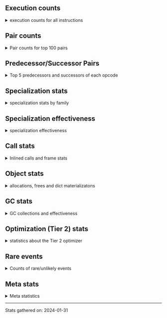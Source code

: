 ## Execution counts

<details>
<summary> execution counts for all instructions </summary>

|Name | Base Count | Head Count | Change | 
|---|---:|---:|---:|
| GET_YIELD_FROM_ITER | 20,719,816 | 36,719,736 | 77.2% |
| JUMP_BACKWARD_NO_INTERRUPT | 316,617,674 | 551,641,597 | 74.2% |
| SEND_GEN | 451,475,018 | 702,496,354 | 55.6% |
| YIELD_VALUE | 1,049,361,722 | 1,299,632,566 | 23.8% |
| CALL_STR_1 | 33,731,425 | 40,128,922 | 19.0% |
| JUMP_BACKWARD | 114,814,687 | 130,120,969 | 13.3% |
| LOAD_ATTR_CLASS | 99,182,168 | 109,353,457 | 10.3% |
| FOR_ITER_GEN | 201,206,646 | 216,513,940 | 7.6% |
| TO_BOOL_ALWAYS_TRUE | 219,107,709 | 233,777,317 | 6.7% |
| IS_OP | 695,951,991 | 740,760,716 | 6.4% |
| LOAD_FAST_CHECK | 11,274,524 | 10,572,152 | -6.2% |
| BUILD_CONST_KEY_MAP | 13,093,293 | 12,334,208 | -5.8% |
| END_SEND | 298,310,489 | 314,305,190 | 5.4% |
| RETURN_GENERATOR | 377,857,136 | 393,870,561 | 4.2% |
| RESUME_CHECK | 6,381,997,089 | 6,650,894,204 | 4.2% |
| PUSH_NULL | 1,233,363,422 | 1,273,445,956 | 3.2% |
| CALL_BOUND_METHOD_EXACT_ARGS | 188,263,486 | 194,145,745 | 3.1% |
| LOAD_ATTR_PROPERTY | 82,432,537 | 79,943,870 | -3.0% |
| CALL_BUILTIN_O | 870,693,178 | 893,740,418 | 2.6% |
| TO_BOOL_NONE | 602,323,209 | 618,195,765 | 2.6% |
| STORE_SUBSCR | 176,829,497 | 181,012,668 | 2.4% |
| CALL_METHOD_DESCRIPTOR_FAST | 392,794,490 | 402,077,641 | 2.4% |
| COMPARE_OP_STR | 320,817,105 | 313,561,385 | -2.3% |
| CALL_TYPE_1 | 310,759,366 | 317,198,041 | 2.1% |
| POP_JUMP_IF_NONE | 428,402,712 | 437,085,479 | 2.0% |
| POP_TOP | 3,270,887,951 | 3,336,992,083 | 2.0% |
| DELETE_SUBSCR | 174,122,420 | 177,641,347 | 2.0% |
| COPY_FREE_VARS | 337,886,982 | 344,011,694 | 1.8% |
| BINARY_SUBSCR_DICT | 616,832,750 | 606,792,512 | -1.6% |
| BINARY_OP_ADD_UNICODE | 91,376,472 | 92,835,626 | 1.6% |
| CLEANUP_THROW | 1,541 | 1,520 | -1.4% |
| DICT_UPDATE | 67,229 | 66,513 | -1.1% |
| STORE_ATTR | 67,251,421 | 66,535,562 | -1.1% |
| LOAD_CONST | 7,094,354,026 | 7,159,307,752 | 0.9% |
| LOAD_GLOBAL_BUILTIN | 4,320,325,279 | 4,359,471,782 | 0.9% |
| EXTENDED_ARG | 291,205,479 | 288,685,884 | -0.9% |
| LOAD_GLOBAL_MODULE | 3,381,090,033 | 3,409,899,265 | 0.9% |
| INTERPRETER_EXIT | 1,964,153,756 | 1,980,327,488 | 0.8% |
| BINARY_OP_SUBTRACT_INT | 398,703,926 | 401,955,238 | 0.8% |
| STORE_ATTR_INSTANCE_VALUE | 1,068,692,074 | 1,060,033,615 | -0.8% |
| STORE_FAST | 7,614,811,238 | 7,674,640,834 | 0.8% |
| POP_JUMP_IF_NOT_NONE | 624,885,467 | 629,684,759 | 0.8% |
| BINARY_SUBSCR_STR_INT | 473,984,230 | 470,540,050 | -0.7% |
| BUILD_LIST | 321,907,865 | 319,972,657 | -0.6% |
| TO_BOOL_LIST | 157,220,437 | 156,293,491 | -0.6% |
| COMPARE_OP | 136,940,318 | 136,133,269 | -0.6% |
| BINARY_SUBSCR | 507,936,114 | 505,007,361 | -0.6% |
| STORE_SUBSCR_DICT | 265,276,526 | 263,803,313 | -0.6% |
| POP_JUMP_IF_FALSE | 7,034,260,853 | 7,073,090,318 | 0.6% |
| CALL_METHOD_DESCRIPTOR_O | 396,646,419 | 394,623,295 | -0.5% |
| LOAD_ATTR_INSTANCE_VALUE | 4,395,822,519 | 4,418,020,863 | 0.5% |
| RETURN_CONST | 1,901,501,297 | 1,910,901,813 | 0.5% |
| CONVERT_VALUE | 90,755,824 | 90,309,752 | -0.5% |
| CALL_PY_WITH_DEFAULTS | 217,954,259 | 216,890,514 | -0.5% |
| LOAD_ATTR_METHOD_NO_DICT | 1,428,813,154 | 1,422,127,522 | -0.5% |
| LOAD_FAST | 27,334,875,363 | 27,462,102,279 | 0.5% |
| BINARY_OP | 638,436,268 | 641,313,429 | 0.5% |
| POP_JUMP_IF_TRUE | 1,719,821,242 | 1,727,569,029 | 0.5% |
| FORMAT_SIMPLE | 102,161,209 | 101,712,373 | -0.4% |
| BUILD_STRING | 51,568,655 | 51,343,611 | -0.4% |
| CONTAINS_OP | 1,012,152,919 | 1,007,804,518 | -0.4% |
| CALL_LEN | 366,739,732 | 365,187,757 | -0.4% |
| COMPARE_OP_INT | 1,444,820,082 | 1,438,875,251 | -0.4% |
| LOAD_DEREF | 715,747,995 | 718,644,553 | 0.4% |
| TO_BOOL | 338,234,530 | 336,892,621 | -0.4% |
| BUILD_SLICE | 96,293,634 | 95,911,662 | -0.4% |
| CALL_METHOD_DESCRIPTOR_NOARGS | 277,931,614 | 276,832,877 | -0.4% |
| SWAP | 586,559,935 | 584,255,225 | -0.4% |
| STORE_SUBSCR_LIST_INT | 126,469,230 | 126,005,875 | -0.4% |
| UNARY_INVERT | 14,824,149 | 14,771,778 | -0.4% |
| CALL_LIST_APPEND | 325,417,610 | 324,272,144 | -0.4% |
| LOAD_ATTR_METHOD_WITH_VALUES | 2,003,380,171 | 1,996,691,341 | -0.3% |
| COPY | 680,168,110 | 677,901,105 | -0.3% |
| FOR_ITER | 121,527,171 | 121,139,783 | -0.3% |
| CALL_BUILTIN_CLASS | 152,874,409 | 152,414,076 | -0.3% |
| CALL | 1,106,795,442 | 1,110,048,774 | 0.3% |
| EXIT_INIT_CHECK | 88,987,635 | 88,726,534 | -0.3% |
| CALL_ALLOC_AND_ENTER_INIT | 91,270,595 | 91,009,494 | -0.3% |
| BINARY_SLICE | 282,786,832 | 282,011,888 | -0.3% |
| LOAD_ATTR | 1,328,415,013 | 1,324,818,892 | -0.3% |
| LOAD_ATTR_SLOT | 1,645,238,602 | 1,641,219,120 | -0.2% |
| RETURN_VALUE | 3,905,155,285 | 3,914,351,420 | 0.2% |
| TO_BOOL_INT | 185,916,911 | 185,483,410 | -0.2% |
| NOP | 943,633,187 | 945,830,164 | 0.2% |
| DELETE_FAST | 2,083,022 | 2,078,363 | -0.2% |
| JUMP_FORWARD | 527,870,376 | 526,823,255 | -0.2% |
| LOAD_FAST_LOAD_FAST | 6,179,394,140 | 6,190,198,126 | 0.2% |
| BEFORE_WITH | 8,981,731 | 8,966,366 | -0.2% |
| GET_ITER | 698,992,158 | 698,163,349 | -0.1% |
| CALL_ISINSTANCE | 896,577,435 | 895,517,204 | -0.1% |
| UNPACK_SEQUENCE | 310,621 | 310,254 | -0.1% |
| CALL_KW | 243,712,238 | 243,447,705 | -0.1% |
| LIST_EXTEND | 37,908,550 | 37,867,458 | -0.1% |
| BUILD_TUPLE | 816,786,392 | 815,981,945 | -0.1% |
| CALL_PY_EXACT_ARGS | 2,970,403,604 | 2,967,776,868 | -0.1% |
| BINARY_SUBSCR_LIST_INT | 575,307,057 | 574,825,022 | -0.1% |
| CALL_BUILTIN_FAST | 926,766,063 | 927,375,671 | 0.1% |
| LOAD_ATTR_MODULE | 495,697,060 | 495,381,895 | -0.1% |
| LOAD_SUPER_ATTR_METHOD | 120,885,776 | 120,831,493 | -0.0% |
| DICT_MERGE | 36,165,099 | 36,149,430 | -0.0% |
| UNPACK_SEQUENCE_TWO_TUPLE | 346,488,634 | 346,344,848 | -0.0% |
| BINARY_OP_ADD_INT | 862,671,595 | 862,318,171 | -0.0% |
| STORE_ATTR_SLOT | 1,416,958,504 | 1,417,503,942 | 0.0% |
| LOAD_ATTR_NONDESCRIPTOR_WITH_VALUES | 147,692,249 | 147,635,445 | -0.0% |
| LIST_APPEND | 61,161,709 | 61,138,638 | -0.0% |
| FOR_ITER_LIST | 635,558,120 | 635,327,181 | -0.0% |
| CALL_METHOD_DESCRIPTOR_FAST_WITH_KEYWORDS | 23,274,717 | 23,266,400 | -0.0% |
| LOAD_FAST_AND_CLEAR | 64,955,594 | 64,932,444 | -0.0% |
| RESUME | 271,544 | 271,450 | -0.0% |
| TO_BOOL_STR | 73,148,345 | 73,126,731 | -0.0% |
| STORE_FAST_STORE_FAST | 1,733,092,742 | 1,732,622,310 | -0.0% |
| TO_BOOL_BOOL | 3,738,606,144 | 3,737,609,645 | -0.0% |
| BINARY_OP_INPLACE_ADD_UNICODE | 7,825,600 | 7,823,520 | -0.0% |
| STORE_FAST_LOAD_FAST | 33,514,816 | 33,506,735 | -0.0% |
| WITH_EXCEPT_START | 184,347 | 184,304 | -0.0% |
| MAKE_CELL | 104,212,851 | 104,188,829 | -0.0% |
| IMPORT_NAME | 9,415,406 | 9,413,565 | -0.0% |
| IMPORT_FROM | 10,434,031 | 10,432,029 | -0.0% |
| CHECK_EXC_MATCH | 20,949,362 | 20,945,363 | -0.0% |
| POP_EXCEPT | 21,572,735 | 21,568,785 | -0.0% |
| PUSH_EXC_INFO | 21,572,883 | 21,568,936 | -0.0% |
| CALL_FUNCTION_EX | 186,810,214 | 186,779,520 | -0.0% |
| SET_FUNCTION_ATTRIBUTE | 90,262,664 | 90,248,657 | -0.0% |
| CALL_INTRINSIC_1 | 162,353,896 | 162,328,807 | -0.0% |
| CALL_BUILTIN_FAST_WITH_KEYWORDS | 106,368,263 | 106,352,778 | -0.0% |
| FOR_ITER_RANGE | 87,085,689 | 87,073,757 | -0.0% |
| SET_ADD | 906,714 | 906,838 | 0.0% |
| MAKE_FUNCTION | 99,676,708 | 99,663,763 | -0.0% |
| UNARY_NOT | 59,195,632 | 59,187,992 | -0.0% |
| ENTER_EXECUTOR | 2,408,484,763 | 2,408,183,822 | -0.0% |
| LOAD_SUPER_ATTR | 18,350 | 18,348 | -0.0% |
| LOAD_ATTR_METHOD_LAZY_DICT | 59,272,568 | 59,266,768 | -0.0% |
| DELETE_ATTR | 5,736,672 | 5,736,111 | -0.0% |
| COMPARE_OP_FLOAT | 181,260,468 | 181,243,218 | -0.0% |
| BUILD_MAP | 114,885,921 | 114,875,057 | -0.0% |
| BINARY_OP_SUBTRACT_FLOAT | 108,331,785 | 108,322,738 | -0.0% |
| LOAD_SUPER_ATTR_ATTR | 3,710,829 | 3,711,135 | 0.0% |
| FOR_ITER_TUPLE | 328,519,285 | 328,492,375 | -0.0% |
| LOAD_ATTR_NONDESCRIPTOR_NO_DICT | 81,840,085 | 81,833,654 | -0.0% |
| BINARY_OP_ADD_FLOAT | 141,059,383 | 141,048,742 | -0.0% |
| STORE_DEREF | 91,074,329 | 91,068,031 | -0.0% |
| BUILD_SET | 1,662,882 | 1,662,773 | -0.0% |
| MAP_ADD | 35,885,404 | 35,883,095 | -0.0% |
| LOAD_GLOBAL | 10,841,146 | 10,840,637 | -0.0% |
| RERAISE | 2,614,615 | 2,614,507 | -0.0% |
| BINARY_SUBSCR_GETITEM | 189,354,004 | 189,346,544 | -0.0% |
| GET_AWAITABLE | 152,109,264 | 152,104,111 | -0.0% |
| CALL_TUPLE_1 | 25,012,163 | 25,011,354 | -0.0% |
| RAISE_VARARGS | 3,815,397 | 3,815,313 | -0.0% |
| BINARY_SUBSCR_TUPLE_INT | 215,568,924 | 215,564,287 | -0.0% |
| STORE_SLICE | 35,829,977 | 35,829,289 | -0.0% |
| BINARY_OP_MULTIPLY_INT | 175,054,442 | 175,051,650 | -0.0% |
| UNPACK_SEQUENCE_LIST | 140,875,869 | 140,873,747 | -0.0% |
| BEFORE_ASYNC_WITH | 3,005,968 | 3,005,926 | -0.0% |
| SEND | 165,329,781 | 165,327,637 | -0.0% |
| LOAD_ATTR_WITH_HINT | 399,763,132 | 399,758,512 | -0.0% |
| UNPACK_SEQUENCE_TUPLE | 445,755,887 | 445,753,115 | -0.0% |
| STORE_ATTR_WITH_HINT | 64,557,694 | 64,557,520 | -0.0% |
| END_FOR | 76,080,205 | 76,080,136 | -0.0% |
| UNARY_NEGATIVE | 156,547,410 | 156,547,311 | -0.0% |
| BINARY_OP_MULTIPLY_FLOAT | 267,954,741 | 267,954,867 | 0.0% |
| INSTRUMENTED_POP_JUMP_IF_FALSE | 19,465,840 | 19,465,840 | 0.0% |
| INSTRUMENTED_RESUME | 19,443,620 | 19,443,620 | 0.0% |
| INSTRUMENTED_RETURN_VALUE | 19,434,720 | 19,434,720 | 0.0% |
| LOAD_NAME | 13,238,900 | 13,238,900 | 0.0% |
| GET_ANEXT | 8,000,960 | 8,000,960 | 0.0% |
| END_ASYNC_FOR | 8,000,000 | 8,000,000 | 0.0% |
| GET_AITER | 8,000,000 | 8,000,000 | 0.0% |
| STORE_GLOBAL | 6,941,880 | 6,941,880 | 0.0% |
| UNPACK_EX | 755,420 | 755,420 | 0.0% |
| STORE_NAME | 401,160 | 401,160 | 0.0% |
| SET_UPDATE | 88,520 | 88,520 | 0.0% |
| LOAD_BUILD_CLASS | 20,080 | 20,080 | 0.0% |
| INSTRUMENTED_POP_JUMP_IF_TRUE | 13,456 | 13,456 | 0.0% |
| INSTRUMENTED_FOR_ITER | 11,296 | 11,296 | 0.0% |
| INSTRUMENTED_JUMP_BACKWARD | 10,016 | 10,016 | 0.0% |
| INSTRUMENTED_RETURN_CONST | 7,200 | 7,200 | 0.0% |
| LOAD_LOCALS | 3,860 | 3,860 | 0.0% |
| LOAD_FROM_DICT_OR_DEREF | 3,840 | 3,840 | 0.0% |
| DELETE_DEREF | 1,600 | 1,600 | 0.0% |
| DELETE_NAME | 900 | 900 | 0.0% |
| FORMAT_WITH_SPEC | 840 | 840 | 0.0% |
| INSTRUMENTED_POP_JUMP_IF_NONE | 720 | 720 | 0.0% |
| SETUP_ANNOTATIONS | 540 | 540 | 0.0% |
| INSTRUMENTED_JUMP_FORWARD | 400 | 400 | 0.0% |
| INSTRUMENTED_POP_JUMP_IF_NOT_NONE | 400 | 400 | 0.0% |
| CALL_INTRINSIC_2 | 80 | 80 | 0.0% |


</details>

## Pair counts

<details>
<summary> Pair counts for top 100 pairs </summary>

Not included in comparative output.


</details>

## Predecessor/Successor Pairs

<details>
<summary> Top 5 predecessors and successors of each opcode </summary>

Not included in comparative output.


</details>

## Specialization stats

<details>
<summary> specialization stats by family </summary>

### BINARY_OP

<details>
<summary> specialization stats for BINARY_OP family </summary>

|Kind | Base Count | Base Ratio | Head Count | Head Ratio | Change | 
|---|---:|---:|---:|---:|---:|
|     deferred | 685,261,251 | 25.5% | 688,138,038 | 25.5% | 0.4% |
|          hit | 2,003,676,064 | 74.4% | 2,008,008,730 | 74.4% | 0.2% |
|         miss | 49,301,880 | 1.8% | 49,301,822 | 1.8% | -0.0% |

| | Base Count | Base Ratio | Head Count | Head Ratio | Change | 
|---|---:|---:|---:|---:|---:|
| Failure | 1,498,030 | 60.5% | 1,498,424 | 60.5% | 0.0% |
| Success | 978,867 | 39.5% | 978,789 | 39.5% | -0.0% |

|Failure kind | Base Count | Base Ratio | Head Count | Head Ratio | Change | 
|---|---:|---:|---:|---:|---:|
| remainder | 50,845 | 3.4% | 51,547 | 3.4% | 1.4% |
| true divide different types | 9,963 | 0.7% | 9,888 | 0.7% | -0.8% |
| power | 4,822 | 0.3% | 4,808 | 0.3% | -0.3% |
| true divide other | 3,330 | 0.2% | 3,321 | 0.2% | -0.3% |
| xor | 8,346 | 0.6% | 8,324 | 0.6% | -0.3% |
| or | 17,572 | 1.2% | 17,554 | 1.2% | -0.1% |
| and int | 46,754 | 3.1% | 46,722 | 3.1% | -0.1% |
| and other | 1,715 | 0.1% | 1,716 | 0.1% | 0.1% |
| true divide float | 5,126 | 0.3% | 5,124 | 0.3% | -0.0% |
| add other | 58,002 | 3.9% | 57,983 | 3.9% | -0.0% |
| rshift | 13,478 | 0.9% | 13,474 | 0.9% | -0.0% |
| multiply different types | 243,892 | 16.3% | 243,821 | 16.3% | -0.0% |
| floor divide | 32,204 | 2.1% | 32,196 | 2.1% | -0.0% |
| add different types | 183,133 | 12.2% | 183,121 | 12.2% | -0.0% |
| subtract different types | 783,816 | 52.3% | 783,793 | 52.3% | -0.0% |
| lshift | 17,712 | 1.2% | 17,712 | 1.2% | 0.0% |
| subtract other | 12,660 | 0.8% | 12,660 | 0.8% | 0.0% |
| multiply other | 4,120 | 0.3% | 4,120 | 0.3% | 0.0% |
| and different types | 540 | 0.0% | 540 | 0.0% | 0.0% |


</details>

### BINARY_SLICE

<details>
<summary> specialization stats for BINARY_SLICE family </summary>


</details>

### BINARY_SUBSCR

<details>
<summary> specialization stats for BINARY_SUBSCR family </summary>

|Kind | Base Count | Base Ratio | Head Count | Head Ratio | Change | 
|---|---:|---:|---:|---:|---:|
|          hit | 2,066,286,262 | 80.1% | 2,052,307,903 | 80.1% | -0.7% |
|     deferred | 512,308,845 | 19.9% | 509,381,081 | 19.9% | -0.6% |
|         miss | 4,760,703 | 0.2% | 4,760,512 | 0.2% | -0.0% |

| | Base Count | Base Ratio | Head Count | Head Ratio | Change | 
|---|---:|---:|---:|---:|---:|
| Failure | 198,911 | 51.3% | 197,748 | 51.1% | -0.6% |
| Success | 189,061 | 48.7% | 189,044 | 48.9% | -0.0% |

|Failure kind | Base Count | Base Ratio | Head Count | Head Ratio | Change | 
|---|---:|---:|---:|---:|---:|
| buffer slice | 960 | 0.5% | 880 | 0.4% | -8.3% |
| tuple slice | 87 | 0.0% | 84 | 0.0% | -3.4% |
| out of range | 72,737 | 36.6% | 71,812 | 36.3% | -1.3% |
| buffer int | 16,801 | 8.4% | 16,619 | 8.4% | -1.1% |
| list slice | 6,380 | 3.2% | 6,340 | 3.2% | -0.6% |
| other | 56,806 | 28.6% | 56,873 | 28.8% | 0.1% |
| array int | 36,680 | 18.4% | 36,680 | 18.5% | 0.0% |
| sequence int | 4,280 | 2.2% | 4,280 | 2.2% | 0.0% |
| code complex parameters | 4,080 | 2.1% | 4,080 | 2.1% | 0.0% |
| string slice | 100 | 0.1% | 100 | 0.1% | 0.0% |


</details>

### CALL

<details>
<summary> specialization stats for CALL family </summary>

|Kind | Base Count | Base Ratio | Head Count | Head Ratio | Change | 
|---|---:|---:|---:|---:|---:|
|         miss | 213,605,867 | 2.2% | 220,601,622 | 2.2% | 3.3% |
|     deferred | 1,315,020,218 | 13.3% | 1,325,137,387 | 13.4% | 0.8% |
|          hit | 8,542,235,471 | 86.6% | 8,581,926,716 | 86.6% | 0.5% |
|        deopt | 22,840 | 0.0% | 22,840 | 0.0% | 0.0% |

| | Base Count | Base Ratio | Head Count | Head Ratio | Change | 
|---|---:|---:|---:|---:|---:|
| Success | 4,540,845 | 84.4% | 4,672,721 | 84.8% | 2.9% |
| Failure | 840,246 | 15.6% | 840,288 | 15.2% | 0.0% |

|Failure kind | Base Count | Base Ratio | Head Count | Head Ratio | Change | 
|---|---:|---:|---:|---:|---:|
| cmethod | 11,040 | 1.3% | 11,820 | 1.4% | 7.1% |
| out of versions | 104 | 0.0% | 100 | 0.0% | -3.8% |
| str | 1,700 | 0.2% | 1,680 | 0.2% | -1.2% |
| method wrapper | 4,482 | 0.5% | 4,524 | 0.5% | 0.9% |
| operator wrapper | 5,206 | 0.6% | 5,172 | 0.6% | -0.7% |
| class mutable | 50,636 | 6.0% | 50,479 | 6.0% | -0.3% |
| other | 32,992 | 3.9% | 33,093 | 3.9% | 0.3% |
| cfunc varargs keywords | 27,957 | 3.3% | 27,887 | 3.3% | -0.3% |
| cfunc varargs | 11,035 | 1.3% | 11,010 | 1.3% | -0.2% |
| meth descr varargs | 62,092 | 7.4% | 61,966 | 7.4% | -0.2% |
| class no vectorcall | 64,383 | 7.7% | 64,263 | 7.6% | -0.2% |
| meth descr method fastcall keywords | 178,617 | 21.3% | 178,387 | 21.2% | -0.1% |
| meth descr varargs keywords | 17,996 | 2.1% | 17,978 | 2.1% | -0.1% |
| code complex parameters | 154,193 | 18.4% | 154,042 | 18.3% | -0.1% |
| no dict | 100,560 | 12.0% | 100,640 | 12.0% | 0.1% |
| bound method | 11,809 | 1.4% | 11,805 | 1.4% | -0.0% |
| cfunc noargs | 67,288 | 8.0% | 67,282 | 8.0% | -0.0% |
| init not python | 17,080 | 2.0% | 17,080 | 2.0% | 0.0% |
| init not simple | 11,660 | 1.4% | 11,660 | 1.4% | 0.0% |
| wrong number arguments | 9,520 | 1.1% | 9,520 | 1.1% | 0.0% |


</details>

### COMPARE_OP

<details>
<summary> specialization stats for COMPARE_OP family </summary>

|Kind | Base Count | Base Ratio | Head Count | Head Ratio | Change | 
|---|---:|---:|---:|---:|---:|
|         miss | 1,902,336 | 0.1% | 1,867,981 | 0.1% | -1.8% |
|          hit | 1,944,995,319 | 93.3% | 1,931,811,873 | 93.3% | -0.7% |
|     deferred | 138,524,979 | 6.6% | 137,686,531 | 6.7% | -0.6% |

| | Base Count | Base Ratio | Head Count | Head Ratio | Change | 
|---|---:|---:|---:|---:|---:|
| Failure | 218,717 | 68.8% | 216,431 | 68.8% | -1.0% |
| Success | 98,958 | 31.2% | 98,288 | 31.2% | -0.7% |

|Failure kind | Base Count | Base Ratio | Head Count | Head Ratio | Change | 
|---|---:|---:|---:|---:|---:|
| bytes | 3,320 | 1.5% | 3,200 | 1.5% | -3.6% |
| long float | 1,638 | 0.7% | 1,589 | 0.7% | -3.0% |
| big int | 61,558 | 28.1% | 60,041 | 27.7% | -2.5% |
| different types | 50,066 | 22.9% | 49,614 | 22.9% | -0.9% |
| bool | 4,949 | 2.3% | 4,990 | 2.3% | 0.8% |
| tuple | 14,424 | 6.6% | 14,324 | 6.6% | -0.7% |
| baseobject | 27,357 | 12.5% | 27,271 | 12.6% | -0.3% |
| float long | 15,673 | 7.2% | 15,655 | 7.2% | -0.1% |
| other | 24,252 | 11.1% | 24,267 | 11.2% | 0.1% |
| string | 10,560 | 4.8% | 10,560 | 4.9% | 0.0% |
| list | 3,100 | 1.4% | 3,100 | 1.4% | 0.0% |
| set | 1,820 | 0.8% | 1,820 | 0.8% | 0.0% |


</details>

### FOR_ITER

<details>
<summary> specialization stats for FOR_ITER family </summary>

|Kind | Base Count | Base Ratio | Head Count | Head Ratio | Change | 
|---|---:|---:|---:|---:|---:|
|          hit | 1,114,290,467 | 81.1% | 1,129,421,889 | 81.3% | 1.4% |
|     deferred | 256,791,993 | 18.7% | 256,315,912 | 18.5% | -0.2% |
|         miss | 138,079,273 | 10.1% | 137,985,364 | 9.9% | -0.1% |

| | Base Count | Base Ratio | Head Count | Head Ratio | Change | 
|---|---:|---:|---:|---:|---:|
| Failure | 158,012 | 5.6% | 154,609 | 5.5% | -2.2% |
| Success | 2,656,439 | 94.4% | 2,654,626 | 94.5% | -0.1% |

|Failure kind | Base Count | Base Ratio | Head Count | Head Ratio | Change | 
|---|---:|---:|---:|---:|---:|
| dict items | 60,711 | 38.4% | 57,371 | 37.1% | -5.5% |
| reversed list | 6,060 | 3.8% | 5,960 | 3.9% | -1.7% |
| bytes | 515 | 0.3% | 517 | 0.3% | 0.4% |
| set | 23,797 | 15.1% | 23,835 | 15.4% | 0.2% |
| enumerate | 15,169 | 9.6% | 15,166 | 9.8% | -0.0% |
| zip | 13,100 | 8.3% | 13,100 | 8.5% | 0.0% |
| seq iter | 10,460 | 6.6% | 10,460 | 6.8% | 0.0% |
| dict keys | 7,060 | 4.5% | 7,060 | 4.6% | 0.0% |
| other | 7,020 | 4.4% | 7,020 | 4.5% | 0.0% |
| dict values | 5,640 | 3.6% | 5,640 | 3.6% | 0.0% |
| itertools | 4,620 | 2.9% | 4,620 | 3.0% | 0.0% |
| ascii string | 2,280 | 1.4% | 2,280 | 1.5% | 0.0% |
| map | 1,280 | 0.8% | 1,280 | 0.8% | 0.0% |
| callable | 280 | 0.2% | 280 | 0.2% | 0.0% |
| string | 20 | 0.0% | 20 | 0.0% | 0.0% |


</details>

### LOAD_ATTR

<details>
<summary> specialization stats for LOAD_ATTR family </summary>

|Kind | Base Count | Base Ratio | Head Count | Head Ratio | Change | 
|---|---:|---:|---:|---:|---:|
|     deferred | 2,011,400,476 | 16.5% | 2,007,774,832 | 16.5% | -0.2% |
|        deopt | 1,814,408 | 0.0% | 1,816,873 | 0.0% | 0.1% |
|          hit | 10,141,202,668 | 83.3% | 10,153,333,221 | 83.4% | 0.1% |
|         miss | 697,931,577 | 5.7% | 697,899,226 | 5.7% | -0.0% |

| | Base Count | Base Ratio | Head Count | Head Ratio | Change | 
|---|---:|---:|---:|---:|---:|
| Failure | 1,061,003 | 7.1% | 1,058,924 | 7.1% | -0.2% |
| Success | 13,885,111 | 92.9% | 13,884,362 | 92.9% | -0.0% |

|Failure kind | Base Count | Base Ratio | Head Count | Head Ratio | Change | 
|---|---:|---:|---:|---:|---:|
| class attr simple | 6,112 | 0.6% | 5,949 | 0.6% | -2.7% |
| method | 138,392 | 13.0% | 137,139 | 13.0% | -0.9% |
| overridden | 18,047 | 1.7% | 17,993 | 1.7% | -0.3% |
| not managed dict | 125,948 | 11.9% | 125,695 | 11.9% | -0.2% |
| non overriding descriptor | 10,982 | 1.0% | 10,965 | 1.0% | -0.2% |
| mutable class | 67,764 | 6.4% | 67,677 | 6.4% | -0.1% |
| class attr descriptor | 17,740 | 1.7% | 17,760 | 1.7% | 0.1% |
| metaclass attribute | 225,424 | 21.2% | 225,280 | 21.3% | -0.1% |
| has managed dict | 306,371 | 28.9% | 306,241 | 28.9% | -0.0% |
| not in keys | 7,262 | 0.7% | 7,260 | 0.7% | -0.0% |
| shadowed | 97,441 | 9.2% | 97,445 | 9.2% | 0.0% |
| class method obj | 22,400 | 2.1% | 22,400 | 2.1% | 0.0% |
| module attr not found | 10,580 | 1.0% | 10,580 | 1.0% | 0.0% |
| non object slot | 3,500 | 0.3% | 3,500 | 0.3% | 0.0% |
| builtin class method | 2,960 | 0.3% | 2,960 | 0.3% | 0.0% |
| property | 60 | 0.0% | 60 | 0.0% | 0.0% |
| out of versions | 20 | 0.0% | 20 | 0.0% | 0.0% |


</details>

### LOAD_GLOBAL

<details>
<summary> specialization stats for LOAD_GLOBAL family </summary>

|Kind | Base Count | Base Ratio | Head Count | Head Ratio | Change | 
|---|---:|---:|---:|---:|---:|
|          hit | 7,701,091,966 | 99.9% | 7,769,050,379 | 99.9% | 0.9% |
|         miss | 323,346 | 0.0% | 320,668 | 0.0% | -0.8% |
|     deferred | 10,619,146 | 0.1% | 10,616,163 | 0.1% | -0.0% |
|        deopt | 9,340 | 0.0% | 9,340 | 0.0% | 0.0% |

| | Base Count | Base Ratio | Head Count | Head Ratio | Change | 
|---|---:|---:|---:|---:|---:|
| Success | 545,346 | 100.0% | 545,142 | 100.0% | -0.0% |
| Failure | 0 | 0.0% | 0 | 0.0% |  |


</details>

### LOAD_SUPER_ATTR

<details>
<summary> specialization stats for LOAD_SUPER_ATTR family </summary>

|Kind | Base Count | Base Ratio | Head Count | Head Ratio | Change | 
|---|---:|---:|---:|---:|---:|
|          hit | 124,596,605 | 100.0% | 124,542,628 | 100.0% | -0.0% |
|     deferred | 9,249 | 0.0% | 9,248 | 0.0% | -0.0% |

| | Base Count | Base Ratio | Head Count | Head Ratio | Change | 
|---|---:|---:|---:|---:|---:|
| Success | 9,101 | 100.0% | 9,100 | 100.0% | -0.0% |
| Failure | 0 | 0.0% | 0 | 0.0% |  |


</details>

### POP_JUMP_IF_FALSE

<details>
<summary> specialization stats for POP_JUMP_IF_FALSE family </summary>


</details>

### POP_JUMP_IF_NONE

<details>
<summary> specialization stats for POP_JUMP_IF_NONE family </summary>


</details>

### POP_JUMP_IF_NOT_NONE

<details>
<summary> specialization stats for POP_JUMP_IF_NOT_NONE family </summary>


</details>

### POP_JUMP_IF_TRUE

<details>
<summary> specialization stats for POP_JUMP_IF_TRUE family </summary>


</details>

### SEND

<details>
<summary> specialization stats for SEND family </summary>

|Kind | Base Count | Base Ratio | Head Count | Head Ratio | Change | 
|---|---:|---:|---:|---:|---:|
|          hit | 451,444,118 | 73.2% | 702,465,454 | 80.9% | 55.6% |
|     deferred | 165,301,851 | 26.8% | 165,299,734 | 19.0% | -0.0% |
|         miss | 30,900 | 0.0% | 30,900 | 0.0% | 0.0% |

| | Base Count | Base Ratio | Head Count | Head Ratio | Change | 
|---|---:|---:|---:|---:|---:|
| Success | 6,241 | 10.6% | 6,213 | 10.6% | -0.4% |
| Failure | 52,589 | 89.4% | 52,590 | 89.4% | 0.0% |

|Failure kind | Base Count | Base Ratio | Head Count | Head Ratio | Change | 
|---|---:|---:|---:|---:|---:|
| other | 15,909 | 30.3% | 15,910 | 30.3% | 0.0% |
| async generator send | 33,180 | 63.1% | 33,180 | 63.1% | 0.0% |
| list | 3,260 | 6.2% | 3,260 | 6.2% | 0.0% |
| dict keys | 240 | 0.5% | 240 | 0.5% | 0.0% |


</details>

### STORE_ATTR

<details>
<summary> specialization stats for STORE_ATTR family </summary>

|Kind | Base Count | Base Ratio | Head Count | Head Ratio | Change | 
|---|---:|---:|---:|---:|---:|
|          hit | 2,357,622,474 | 90.1% | 2,349,518,084 | 90.1% | -0.3% |
|     deferred | 255,974,706 | 9.8% | 255,250,577 | 9.8% | -0.3% |
|         miss | 192,585,798 | 7.4% | 192,576,993 | 7.4% | -0.0% |

| | Base Count | Base Ratio | Head Count | Head Ratio | Change | 
|---|---:|---:|---:|---:|---:|
| Failure | 96,092 | 2.5% | 95,768 | 2.5% | -0.3% |
| Success | 3,766,421 | 97.5% | 3,766,210 | 97.5% | -0.0% |

|Failure kind | Base Count | Base Ratio | Head Count | Head Ratio | Change | 
|---|---:|---:|---:|---:|---:|
| property | 4,160 | 4.3% | 4,020 | 4.2% | -3.4% |
| overriding descriptor | 10,640 | 11.1% | 10,480 | 10.9% | -1.5% |
| no dict | 3,120 | 3.2% | 3,100 | 3.2% | -0.6% |
| not managed dict | 2,652 | 2.8% | 2,648 | 2.8% | -0.2% |
| class attr simple | 45,860 | 47.7% | 45,860 | 47.9% | 0.0% |
| not in dict | 15,520 | 16.2% | 15,520 | 16.2% | 0.0% |
| not in keys | 7,400 | 7.7% | 7,400 | 7.7% | 0.0% |
| overridden | 5,180 | 5.4% | 5,180 | 5.4% | 0.0% |
| method | 1,540 | 1.6% | 1,540 | 1.6% | 0.0% |
| mutable class | 20 | 0.0% | 20 | 0.0% | 0.0% |


</details>

### STORE_SLICE

<details>
<summary> specialization stats for STORE_SLICE family </summary>


</details>

### STORE_SUBSCR

<details>
<summary> specialization stats for STORE_SUBSCR family </summary>

|Kind | Base Count | Base Ratio | Head Count | Head Ratio | Change | 
|---|---:|---:|---:|---:|---:|
|     deferred | 176,724,579 | 31.1% | 180,906,680 | 31.7% | 2.4% |
|          hit | 391,742,876 | 68.9% | 389,806,308 | 68.3% | -0.5% |
|         miss | 2,880 | 0.0% | 2,880 | 0.0% | 0.0% |

| | Base Count | Base Ratio | Head Count | Head Ratio | Change | 
|---|---:|---:|---:|---:|---:|
| Failure | 91,632 | 85.0% | 92,699 | 85.1% | 1.2% |
| Success | 16,166 | 15.0% | 16,169 | 14.9% | 0.0% |

|Failure kind | Base Count | Base Ratio | Head Count | Head Ratio | Change | 
|---|---:|---:|---:|---:|---:|
| other | 720 | 0.8% | 800 | 0.9% | 11.1% |
| dict subclass no override | 26,073 | 28.5% | 27,062 | 29.2% | 3.8% |
| py simple | 43,399 | 47.4% | 43,397 | 46.8% | -0.0% |
| array int | 16,840 | 18.4% | 16,840 | 18.2% | 0.0% |
| out of range | 2,820 | 3.1% | 2,820 | 3.0% | 0.0% |
| bytearray int | 1,760 | 1.9% | 1,760 | 1.9% | 0.0% |
| list slice | 20 | 0.0% | 20 | 0.0% | 0.0% |


</details>

### TO_BOOL

<details>
<summary> specialization stats for TO_BOOL family </summary>

|Kind | Base Count | Base Ratio | Head Count | Head Ratio | Change | 
|---|---:|---:|---:|---:|---:|
|         miss | 107,550,329 | 2.0% | 122,116,611 | 2.3% | 13.5% |
|     deferred | 442,857,913 | 8.3% | 455,807,964 | 8.5% | 2.9% |
|          hit | 4,868,772,426 | 91.6% | 4,882,369,748 | 91.4% | 0.3% |

| | Base Count | Base Ratio | Head Count | Head Ratio | Change | 
|---|---:|---:|---:|---:|---:|
| Success | 2,254,501 | 77.0% | 2,529,312 | 79.0% | 12.2% |
| Failure | 672,445 | 23.0% | 671,956 | 21.0% | -0.1% |

|Failure kind | Base Count | Base Ratio | Head Count | Head Ratio | Change | 
|---|---:|---:|---:|---:|---:|
| sequence | 16,069 | 2.4% | 15,900 | 2.4% | -1.1% |
| dict | 35,269 | 5.2% | 35,121 | 5.2% | -0.4% |
| float | 2,610 | 0.4% | 2,601 | 0.4% | -0.3% |
| bytes | 19,122 | 2.8% | 19,086 | 2.8% | -0.2% |
| mapping | 98,397 | 14.6% | 98,295 | 14.6% | -0.1% |
| other | 172,044 | 25.6% | 172,017 | 25.6% | -0.0% |
| set | 32,676 | 4.9% | 32,671 | 4.9% | -0.0% |
| number | 182,258 | 27.1% | 182,265 | 27.1% | 0.0% |
| tuple | 112,340 | 16.7% | 112,340 | 16.7% | 0.0% |
| bytearray | 1,240 | 0.2% | 1,240 | 0.2% | 0.0% |
| memory view | 420 | 0.1% | 420 | 0.1% | 0.0% |


</details>

### UNPACK_SEQUENCE

<details>
<summary> specialization stats for UNPACK_SEQUENCE family </summary>

|Kind | Base Count | Base Ratio | Head Count | Head Ratio | Change | 
|---|---:|---:|---:|---:|---:|
|          hit | 930,268,930 | 99.7% | 930,120,250 | 99.7% | -0.0% |
|     deferred | 3,063,884 | 0.3% | 3,063,530 | 0.3% | -0.0% |
|         miss | 2,851,460 | 0.3% | 2,851,460 | 0.3% | 0.0% |

| | Base Count | Base Ratio | Head Count | Head Ratio | Change | 
|---|---:|---:|---:|---:|---:|
| Failure | 2,435 | 2.5% | 2,436 | 2.5% | 0.0% |
| Success | 95,762 | 97.5% | 95,748 | 97.5% | -0.0% |

|Failure kind | Base Count | Base Ratio | Head Count | Head Ratio | Change | 
|---|---:|---:|---:|---:|---:|
| sequence | 1,435 | 58.9% | 1,436 | 58.9% | 0.1% |
| iterator | 620 | 25.5% | 620 | 25.5% | 0.0% |
| other | 380 | 15.6% | 380 | 15.6% | 0.0% |


</details>


</details>

## Specialization effectiveness

<details>
<summary> specialization effectiveness </summary>

|Instructions | Base Count | Base Ratio | Head Count | Head Ratio | Change | 
|---|---:|---:|---:|---:|---:|
| Specialized misses | 1,409,426,832 | 1.0% | 1,430,815,797 | 1.0% | 1.5% |
| Specialized hits | 48,837,359,742 | 34.4% | 49,466,370,490 | 34.4% | 1.3% |
| Basic | 77,113,335,070 | 54.3% | 78,104,605,613 | 54.3% | 1.3% |
| Not specialized | 14,724,852,755 | 10.4% | 14,784,669,997 | 10.3% | 0.4% |

### Deferred by instruction

<details>
<summary> deferred by instruction </summary>

|Name | Base Count | Base Ratio | Head Count | Head Ratio | Change | 
|---|---:|---:|---:|---:|---:|
| TO_BOOL | 442,857,913 | 7.4% | 455,807,964 | 7.6% | 2.9% |
| STORE_SUBSCR | 176,724,579 | 3.0% | 180,906,680 | 3.0% | 2.4% |
| CALL | 1,315,020,218 | 22.0% | 1,325,137,387 | 22.1% | 0.8% |
| COMPARE_OP | 138,524,979 | 2.3% | 137,686,531 | 2.3% | -0.6% |
| BINARY_SUBSCR | 512,308,845 | 8.6% | 509,381,081 | 8.5% | -0.6% |
| BINARY_OP | 685,261,251 | 11.5% | 688,138,038 | 11.5% | 0.4% |
| STORE_ATTR | 255,974,706 | 4.3% | 255,250,577 | 4.3% | -0.3% |
| FOR_ITER | 256,791,993 | 4.3% | 256,315,912 | 4.3% | -0.2% |
| LOAD_ATTR | 2,011,400,476 | 33.7% | 2,007,774,832 | 33.5% | -0.2% |
| SEND | 165,301,851 | 2.8% | 165,299,734 | 2.8% | -0.0% |


</details>

### Misses by instruction

<details>
<summary> misses by instruction </summary>

|Name | Base Count | Base Ratio | Head Count | Head Ratio | Change | 
|---|---:|---:|---:|---:|---:|
| TO_BOOL_NONE | 52,484,471 | 3.7% | 59,767,295 | 4.2% | 13.9% |
| CALL_PY_EXACT_ARGS | 105,589,981 | 7.5% | 103,022,654 | 7.2% | -2.4% |
| FOR_ITER_TUPLE | 69,024,594 | 4.9% | 68,977,565 | 4.8% | -0.1% |
| FOR_ITER_LIST | 69,045,879 | 4.9% | 68,998,999 | 4.8% | -0.1% |
| LOAD_ATTR_SLOT | 110,190,889 | 7.8% | 110,168,937 | 7.7% | -0.0% |
| STORE_ATTR_SLOT | 93,847,353 | 6.7% | 93,840,610 | 6.6% | -0.0% |
| LOAD_ATTR_NONDESCRIPTOR_WITH_VALUES | 68,351,607 | 4.8% | 68,353,287 | 4.8% | 0.0% |
| STORE_ATTR_INSTANCE_VALUE | 98,685,390 | 7.0% | 98,683,394 | 6.9% | -0.0% |
| LOAD_ATTR_INSTANCE_VALUE | 255,993,859 | 18.2% | 255,995,431 | 17.9% | 0.0% |
| LOAD_ATTR_METHOD_WITH_VALUES | 195,374,750 | 13.9% | 195,375,172 | 13.7% | 0.0% |


</details>


</details>

## Call stats

<details>
<summary> Inlined calls and frame stats </summary>

| | Base Count | Base Ratio | Head Count | Head Ratio | Change | 
|---|---:|---:|---:|---:|---:|
| Calls via PyEval_EvalFrame (api) | 215,406,675 | 3.2% | 231,164,241 | 3.3% | 7.3% |
| Calls to Python functions inlined | 4,724,462,185 | 70.6% | 4,989,997,736 | 71.6% | 5.6% |
| Calls via PyEval_EvalFrame (function vectorcall) | 1,201,569,508 | 18.0% | 1,217,808,668 | 17.5% | 1.4% |
| Calls via PyEval_EvalFrame (vector) | 1,206,884,408 | 18.0% | 1,223,123,568 | 17.5% | 1.3% |
| Calls to PyEval_EvalDefault | 1,967,351,738 | 29.4% | 1,983,525,451 | 28.4% | 0.8% |
| Calls via PyEval_EvalFrame (total) | 1,967,351,738 | 29.4% | 1,983,525,451 | 28.4% | 0.8% |
| Frames pushed | 4,568,814,246 | 68.3% | 4,574,555,978 | 65.6% | 0.1% |
| Calls via PyEval_EvalFrame (function ex) | 28,982,735 | 0.4% | 28,970,189 | 0.4% | -0.0% |
| Frame objects created | 62,539,718 | 0.9% | 62,531,865 | 0.9% | -0.0% |
| Calls via PyEval_EvalFrame (slot) | 336,076,843 | 5.0% | 336,047,522 | 4.8% | -0.0% |
| Calls via PyEval_EvalFrame (generator) | 760,467,330 | 11.4% | 760,401,883 | 10.9% | -0.0% |
| Calls via PyEval_EvalFrame (method) | 213,011,770 | 3.2% | 212,997,271 | 3.1% | -0.0% |
| Calls via PyEval_EvalFrame (legacy) | 5,294,820 | 0.1% | 5,294,820 | 0.1% | 0.0% |
| Calls via PyEval_EvalFrame (build class) | 20,080 | 0.0% | 20,080 | 0.0% | 0.0% |


</details>

## Object stats

<details>
<summary> allocations, frees and dict materializatons </summary>

| | Base Count | Base Ratio | Head Count | Head Ratio | Change | 
|---|---:|---:|---:|---:|---:|
| Method cache dunder misses | 7,578,243 |  | 6,782,384 |  | -10.5% |
| Method cache misses | 70,883,459 |  | 72,528,978 |  | 2.3% |
| Method cache collisions | 78,294,175 |  | 79,144,931 |  | 1.1% |
| Method cache dunder hits | 3,215,878,285 |  | 3,232,827,141 |  | 0.5% |
| Interpreter increfs | 82,718,690,964 | 77.7% | 82,943,435,988 | 77.7% | 0.3% |
| Interpreter decrefs | 95,792,768,547 | 78.4% | 96,029,288,216 | 78.4% | 0.2% |
| Frees | 10,996,881,628 |  | 11,022,677,919 |  | 0.2% |
| Allocations to 512 bytes | 10,585,919,663 | 63.2% | 10,610,329,971 | 63.2% | 0.2% |
| Method cache hits | 2,789,979,524 |  | 2,783,557,179 |  | -0.2% |
| Allocations | 10,701,156,123 | 63.8% | 10,725,425,819 | 63.9% | 0.2% |
| Allocations to 4 kbytes | 94,973,130 | 0.6% | 94,838,859 | 0.6% | -0.1% |
| Allocations from freelist | 6,061,422,339 | 36.2% | 6,055,744,757 | 36.1% | -0.1% |
| Frees to freelist | 6,069,161,013 |  | 6,063,479,414 |  | -0.1% |
| Decrefs | 26,455,735,646 | 21.6% | 26,472,079,140 | 21.6% | 0.1% |
| Increfs | 23,789,603,813 | 22.3% | 23,797,399,015 | 22.3% | 0.0% |
| Allocations over 4 kbytes | 20,263,330 | 0.1% | 20,256,989 | 0.1% | -0.0% |
| New values | 73,237,267 |  | 73,236,855 |  | -0.0% |
| Materialize dict (on request) | 5,306,180 | 7.2% | 5,306,180 | 7.2% | 0.0% |
| Materialize dict (new key) | 189,420 | 0.3% | 189,420 | 0.3% | 0.0% |
| Materialize dict (too big) | 0 | 0.0% | 0 | 0.0% |  |
| Materialize dict (str subclass) | 0 | 0.0% | 0 | 0.0% |  |
| Dematerialize dict | 2,033,160 | 2.8% | 2,033,160 | 2.8% | 0.0% |


</details>

## GC stats

<details>
<summary> GC collections and effectiveness </summary>

|Generation | Base Collections | Base Objects collected | Base Object visits | Head Collections | Head Objects collected | Head Object visits | 
|---:|---:|---:|---:|---:|---:|---:|
| 0 | 722,107 | 45,634,809 | 5,999,854,650 | 720,302 | 45,622,296 | 5,976,672,222 |
| 1 | 64,571 | 35,514,748 | 4,886,581,748 | 64,407 | 35,512,647 | 4,878,619,542 |
| 2 | 20,812 | 53,122,455 | 18,089,503,650 | 20,814 | 53,122,443 | 18,119,416,496 |


</details>

## Optimization (Tier 2) stats

<details>
<summary> statistics about the Tier 2 optimizer </summary>

| | Base Count | Base Ratio | Head Count | Head Ratio | Change | 
|---|---:|---:|---:|---:|---:|
| Trace too short | 67,357 | 51.9% | 74,783 | 54.6% | 11.0% |
| Optimization attempts | 129,734 |  | 137,030 |  | 5.6% |
| Traces created | 62,377 | 48.1% | 62,247 | 45.4% | -0.2% |
| Low confidence | 1,721 | 1.3% | 1,718 | 1.3% | -0.2% |
| Uops executed | 122,302,139,822 | 50.78 | 122,345,876,432 | 50.80 | 0.0% |
| Traces executed | 2,408,484,763 |  | 2,408,183,822 |  | -0.0% |
| Trace stack overflow | 180 | 0.1% | 180 | 0.1% | 0.0% |
| Trace stack underflow | 545 | 0.4% | 545 | 0.4% | 0.0% |
| Trace too long | 220 | 0.2% | 220 | 0.2% | 0.0% |
| Inner loop found | 2,382 | 1.8% | 2,382 | 1.7% | 0.0% |
| Recursive call | 1,100 | 0.8% | 1,100 | 0.8% | 0.0% |

### Trace length histogram

<details>
<summary> trace length histogram </summary>

|Range | Base Count | Base Ratio | Head Count | Head Ratio | Change | 
|---|---:|---:|---:|---:|---:|
| <= 1 | 0 | 0.0% | 0 | 0.0% |  |
| <= 2 | 0 | 0.0% | 0 | 0.0% |  |
| <= 4 | 0 | 0.0% | 0 | 0.0% |  |
| <= 8 | 0 | 0.0% | 0 | 0.0% |  |
| <= 16 | 3,288 | 5.3% | 3,281 | 5.3% | -0.2% |
| <= 32 | 19,409 | 31.1% | 19,363 | 31.1% | -0.2% |
| <= 64 | 20,573 | 33.0% | 20,530 | 33.0% | -0.2% |
| <= 128 | 12,000 | 19.2% | 11,971 | 19.2% | -0.2% |
| <= 256 | 5,431 | 8.7% | 5,428 | 8.7% | -0.1% |
| <= 512 | 1,676 | 2.7% | 1,674 | 2.7% | -0.1% |


</details>

### Optimized trace length histogram

<details>
<summary> optimized trace length histogram </summary>

|Range | Base Count | Base Ratio | Head Count | Head Ratio | Change | 
|---|---:|---:|---:|---:|---:|
| <= 1 | 0 | 0.0% | 0 | 0.0% |  |
| <= 2 | 0 | 0.0% | 0 | 0.0% |  |
| <= 4 | 160 | 0.3% | 160 | 0.3% | 0.0% |
| <= 8 | 4,868 | 7.8% | 4,861 | 7.8% | -0.1% |
| <= 16 | 17,037 | 27.3% | 16,987 | 27.3% | -0.3% |
| <= 32 | 19,678 | 31.5% | 19,629 | 31.5% | -0.2% |
| <= 64 | 12,043 | 19.3% | 12,022 | 19.3% | -0.2% |
| <= 128 | 6,233 | 10.0% | 6,234 | 10.0% | 0.0% |
| <= 256 | 1,938 | 3.1% | 1,933 | 3.1% | -0.3% |
| <= 512 | 420 | 0.7% | 421 | 0.7% | 0.2% |


</details>

### Trace run length histogram

<details>
<summary> trace run length histogram </summary>

|Range | Base Count | Base Ratio | Head Count | Head Ratio | Change | 
|---|---:|---:|---:|---:|---:|
| <= 1 | 92,833,042 | 3.9% | 92,834,227 | 3.9% | 0.0% |
| <= 2 | 332,526,114 | 13.8% | 332,558,546 | 13.8% | 0.0% |
| <= 4 | 27,991,237 | 1.2% | 27,981,218 | 1.2% | -0.0% |
| <= 8 | 349,149,363 | 14.5% | 349,147,064 | 14.5% | -0.0% |
| <= 16 | 395,118,023 | 16.4% | 395,129,837 | 16.4% | 0.0% |
| <= 32 | 595,427,697 | 24.7% | 592,116,175 | 24.6% | -0.6% |
| <= 64 | 202,576,165 | 8.4% | 205,630,815 | 8.5% | 1.5% |
| <= 128 | 260,921,748 | 10.8% | 260,892,586 | 10.8% | -0.0% |
| <= 256 | 88,257,458 | 3.7% | 88,224,941 | 3.7% | -0.0% |
| <= 512 | 37,932,515 | 1.6% | 37,916,486 | 1.6% | -0.0% |
| <= 1,024 | 6,889,226 | 0.3% | 6,889,791 | 0.3% | 0.0% |
| <= 2,048 | 16,629,597 | 0.7% | 16,629,581 | 0.7% | -0.0% |
| <= 4,096 | 1,128,690 | 0.0% | 1,128,677 | 0.0% | -0.0% |
| <= 8,192 | 705,737 | 0.0% | 705,732 | 0.0% | -0.0% |
| <= 16,384 | 326,780 | 0.0% | 326,780 | 0.0% | 0.0% |
| <= 32,768 | 45,720 | 0.0% | 45,720 | 0.0% | 0.0% |
| <= 65,536 | 20,940 | 0.0% | 20,940 | 0.0% | 0.0% |
| <= 131,072 | 1,271 | 0.0% | 1,266 | 0.0% | -0.4% |
| <= 262,144 | 2,180 | 0.0% | 2,180 | 0.0% | 0.0% |
| <= 524,288 | 300 | 0.0% | 300 | 0.0% | 0.0% |
| <= 1,048,576 | 480 | 0.0% | 480 | 0.0% | 0.0% |
| <= 2,097,152 | 98 | 0.0% | 155 | 0.0% | 58.2% |
| <= 4,194,304 | 222 | 0.0% | 165 | 0.0% | -25.7% |
| <= 8,388,608 | 0 | 0.0% | 0 | 0.0% |  |
| <= 16,777,216 | 160 | 0.0% | 160 | 0.0% | 0.0% |


</details>

### Uop execution stats

<details>
<summary> uop execution stats </summary>

|Name | Base Count | Head Count | Change | 
|---|---:|---:|---:|
| _TO_BOOL | 10,266,140 | 6,832,093 | -33.5% |
| TO_BOOL_LIST | 20,484,983 | 17,050,440 | -16.8% |
| _UNPACK_SEQUENCE | 10,298 | 9,668 | -6.1% |
| PUSH_NULL | 499,399,511 | 509,017,429 | 1.9% |
| _CHECK_MANAGED_OBJECT_HAS_VALUES | 1,029,903,103 | 1,015,830,786 | -1.4% |
| _LOAD_ATTR_INSTANCE_VALUE | 1,029,903,103 | 1,015,830,786 | -1.4% |
| _STORE_SUBSCR | 256,599,296 | 259,777,282 | 1.2% |
| _CHECK_CALL_BOUND_METHOD_EXACT_ARGS | 38,346,618 | 38,797,511 | 1.2% |
| _INIT_CALL_BOUND_METHOD_EXACT_ARGS | 38,346,618 | 38,797,511 | 1.2% |
| CALL_BUILTIN_O | 273,456,215 | 276,660,611 | 1.2% |
| _LOAD_GLOBAL_MODULE | 644,307,192 | 651,158,355 | 1.1% |
| POP_TOP | 323,281,855 | 326,460,525 | 1.0% |
| CALL_BUILTIN_FAST | 371,870,276 | 375,059,960 | 0.9% |
| _COMPARE_OP | 66,517,965 | 65,963,770 | -0.8% |
| _GUARD_TYPE_VERSION | 3,081,067,937 | 3,066,978,452 | -0.5% |
| _GUARD_GLOBALS_VERSION | 1,845,158,490 | 1,852,041,618 | 0.4% |
| _CHECK_STACK_SPACE | 900,877,713 | 904,235,251 | 0.4% |
| _INIT_CALL_PY_EXACT_ARGS | 900,874,446 | 904,231,968 | 0.4% |
| _PUSH_FRAME | 900,874,446 | 904,231,968 | 0.4% |
| _SAVE_RETURN_OFFSET | 900,874,446 | 904,231,968 | 0.4% |
| _ITER_NEXT_LIST | 971,629,727 | 974,747,278 | 0.3% |
| _EXIT_TRACE | 1,111,498,537 | 1,114,506,993 | 0.3% |
| _GUARD_NOT_EXHAUSTED_LIST | 1,224,770,540 | 1,228,030,874 | 0.3% |
| _ITER_CHECK_LIST | 1,240,620,407 | 1,243,855,334 | 0.3% |
| _GUARD_IS_FALSE_POP | 3,865,894,219 | 3,857,592,131 | -0.2% |
| STORE_FAST | 7,082,780,567 | 7,095,148,691 | 0.2% |
| TO_BOOL_BOOL | 946,571,878 | 944,991,830 | -0.2% |
| _FOR_ITER_TIER_TWO | 372,833,524 | 372,346,420 | -0.1% |
| _GUARD_IS_NOT_NONE_POP | 50,014,572 | 49,954,748 | -0.1% |
| _BINARY_OP | 511,759,678 | 511,267,566 | -0.1% |
| CALL_METHOD_DESCRIPTOR_FAST | 68,582,436 | 68,529,016 | -0.1% |
| BEFORE_WITH | 93,282 | 93,350 | 0.1% |
| SET_FUNCTION_ATTRIBUTE | 28,338,902 | 28,358,873 | 0.1% |
| _CHECK_FUNCTION_EXACT_ARGS | 909,855,466 | 910,471,303 | 0.1% |
| _CHECK_PEP_523 | 909,855,466 | 910,471,303 | 0.1% |
| STORE_SUBSCR_DICT | 5,072,122 | 5,068,732 | -0.1% |
| CALL_BUILTIN_CLASS | 28,235,964 | 28,218,695 | -0.1% |
| MAKE_FUNCTION | 36,065,928 | 36,086,006 | 0.1% |
| CALL_METHOD_DESCRIPTOR_O | 15,931,765 | 15,924,693 | -0.0% |
| _GUARD_IS_NONE_POP | 25,397,656 | 25,386,609 | -0.0% |
| _LOAD_ATTR_MODULE | 77,192,146 | 77,160,989 | -0.0% |
| _CHECK_ATTR_MODULE | 77,195,586 | 77,164,429 | -0.0% |
| _CHECK_VALIDITY | 12,195,588,567 | 12,200,480,669 | 0.0% |
| CALL_TYPE_1 | 158,294,097 | 158,355,477 | 0.0% |
| COPY_FREE_VARS | 243,556 | 243,636 | 0.0% |
| _SET_IP | 15,745,534,341 | 15,750,158,294 | 0.0% |
| _ITER_NEXT_TUPLE | 253,076,849 | 253,136,227 | 0.0% |
| _ITER_CHECK_TUPLE | 470,101,286 | 470,210,238 | 0.0% |
| _GUARD_IS_TRUE_POP | 1,271,239,314 | 1,270,954,461 | -0.0% |
| _GUARD_NOT_EXHAUSTED_TUPLE | 393,106,751 | 393,189,111 | 0.0% |
| CALL_LEN | 55,099,483 | 55,088,565 | -0.0% |
| RESUME_CHECK | 813,063,715 | 813,220,726 | 0.0% |
| _POP_FRAME | 418,520,537 | 418,445,449 | -0.0% |
| CONTAINS_OP | 1,630,141,100 | 1,629,854,661 | -0.0% |
| _JUMP_TO_TOP | 1,959,438,784 | 1,959,113,009 | -0.0% |
| TO_BOOL_INT | 141,638,338 | 141,659,218 | 0.0% |
| LOAD_FAST | 22,021,378,049 | 22,024,404,957 | 0.0% |
| LOAD_DEREF | 364,467,640 | 364,513,424 | 0.0% |
| LOAD_FAST_CHECK | 65,307 | 65,299 | -0.0% |
| BINARY_SUBSCR_TUPLE_INT | 90,102,598 | 90,091,708 | -0.0% |
| _BINARY_SUBSCR | 974,484,794 | 974,368,656 | -0.0% |
| SET_ADD | 1,366,886 | 1,366,762 | -0.0% |
| UNPACK_SEQUENCE_TWO_TUPLE | 555,050,642 | 555,096,795 | 0.0% |
| _GUARD_NOT_EXHAUSTED_RANGE | 640,503,795 | 640,457,428 | -0.0% |
| _ITER_CHECK_RANGE | 641,182,515 | 641,136,148 | -0.0% |
| CALL_METHOD_DESCRIPTOR_NOARGS | 155,437,873 | 155,427,300 | -0.0% |
| _LOAD_ATTR | 304,186,504 | 304,165,881 | -0.0% |
| _ITER_NEXT_RANGE | 604,837,206 | 604,800,399 | -0.0% |
| CALL_ISINSTANCE | 151,886,630 | 151,877,649 | -0.0% |
| BUILD_TUPLE | 159,171,931 | 159,179,874 | 0.0% |
| _STORE_ATTR_INSTANCE_VALUE | 34,036,701 | 34,035,045 | -0.0% |
| _GUARD_DORV_VALUES | 34,384,481 | 34,382,825 | -0.0% |
| BINARY_SUBSCR_DICT | 179,285,166 | 179,276,591 | -0.0% |
| TO_BOOL_STR | 14,512,287 | 14,512,968 | 0.0% |
| GET_ITER | 103,728,686 | 103,733,410 | 0.0% |
| _GUARD_BOTH_UNICODE | 2,147,080 | 2,147,000 | -0.0% |
| _BINARY_OP_ADD_UNICODE | 2,147,080 | 2,147,000 | -0.0% |
| CALL_BUILTIN_FAST_WITH_KEYWORDS | 18,234,535 | 18,233,860 | -0.0% |
| _LOAD_ATTR_METHOD_NO_DICT | 530,380,115 | 530,362,744 | -0.0% |
| MAKE_CELL | 385,112 | 385,101 | -0.0% |
| _STORE_ATTR_SLOT | 66,302,926 | 66,304,726 | 0.0% |
| COMPARE_OP_FLOAT | 39,075,233 | 39,074,177 | -0.0% |
| _LOAD_GLOBAL_BUILTINS | 1,194,481,242 | 1,194,513,395 | 0.0% |
| _GUARD_BUILTINS_VERSION | 1,194,490,402 | 1,194,522,555 | 0.0% |
| BINARY_SLICE | 41,003,206 | 41,002,176 | -0.0% |
| _CHECK_ATTR_METHOD_LAZY_DICT | 3,199,460 | 3,199,380 | -0.0% |
| _LOAD_ATTR_METHOD_LAZY_DICT | 3,199,460 | 3,199,380 | -0.0% |
| _LOAD_ATTR_SLOT | 517,696,427 | 517,685,656 | -0.0% |
| _LOAD_ATTR_METHOD_WITH_VALUES | 633,482,373 | 633,491,937 | 0.0% |
| UNPACK_SEQUENCE_LIST | 38,553,160 | 38,552,600 | -0.0% |
| TO_BOOL_ALWAYS_TRUE | 12,118,720 | 12,118,560 | -0.0% |
| _GUARD_KEYS_VERSION | 682,439,066 | 682,448,054 | 0.0% |
| _GUARD_DORV_VALUES_INST_ATTR_FROM_DICT | 682,461,686 | 682,470,674 | 0.0% |
| COMPARE_OP_INT | 446,494,816 | 446,490,299 | -0.0% |
| _LOAD_ATTR_WITH_HINT | 47,693,663 | 47,694,112 | 0.0% |
| _CHECK_ATTR_WITH_HINT | 47,693,663 | 47,694,112 | 0.0% |
| CALL_METHOD_DESCRIPTOR_FAST_WITH_KEYWORDS | 81,276,543 | 81,275,908 | -0.0% |
| _BINARY_OP_SUBTRACT_INT | 254,018,588 | 254,016,772 | -0.0% |
| MAP_ADD | 11,871,744 | 11,871,667 | -0.0% |
| _BINARY_OP_ADD_INT | 2,100,999,688 | 2,100,986,224 | -0.0% |
| _GUARD_BOTH_INT | 2,535,123,076 | 2,535,107,466 | -0.0% |
| _LOAD_ATTR_NONDESCRIPTOR_NO_DICT | 5,944,717 | 5,944,687 | -0.0% |
| BUILD_LIST | 116,160,811 | 116,160,382 | -0.0% |
| BINARY_SUBSCR_LIST_INT | 568,470,164 | 568,472,235 | 0.0% |
| COPY | 716,488,799 | 716,486,224 | -0.0% |
| LIST_APPEND | 125,245,681 | 125,245,283 | -0.0% |
| BUILD_MAP | 7,963,602 | 7,963,577 | -0.0% |
| SWAP | 646,641,664 | 646,640,009 | -0.0% |
| UNARY_NEGATIVE | 4,793,253 | 4,793,242 | -0.0% |
| _BINARY_OP_MULTIPLY_INT | 179,625,160 | 179,624,830 | -0.0% |
| CALL_INTRINSIC_1 | 87,438,080 | 87,438,205 | 0.0% |
| LIST_EXTEND | 87,438,080 | 87,438,205 | 0.0% |
| UNARY_NOT | 10,715,273 | 10,715,262 | -0.0% |
| DICT_MERGE | 7,108,198 | 7,108,191 | -0.0% |
| IS_OP | 92,098,010 | 92,097,965 | -0.0% |
| BINARY_SUBSCR_STR_INT | 1,186,556,698 | 1,186,556,248 | -0.0% |
| COMPARE_OP_STR | 1,803,497,098 | 1,803,497,154 | 0.0% |
| UNPACK_SEQUENCE_TUPLE | 145,672,243 | 145,672,240 | -0.0% |
| LOAD_CONST | 6,201,041,039 |  |  |
| _GUARD_BOTH_FLOAT | 1,451,867,320 | 1,451,867,320 | 0.0% |
| _BINARY_OP_MULTIPLY_FLOAT | 810,477,200 | 810,477,200 | 0.0% |
| _BINARY_OP_ADD_FLOAT | 384,278,220 | 384,278,220 | 0.0% |
| STORE_SUBSCR_LIST_INT | 295,345,620 | 295,345,620 | 0.0% |
| _BINARY_OP_SUBTRACT_FLOAT | 252,105,940 | 252,105,940 | 0.0% |
| GET_ANEXT | 125,514,720 | 125,514,720 | 0.0% |
| STORE_SLICE | 121,067,660 | 121,067,660 | 0.0% |
| BUILD_SLICE | 115,518,240 | 115,518,240 | 0.0% |
| TO_BOOL_NONE | 64,387,100 | 64,387,100 | 0.0% |
| FORMAT_SIMPLE | 49,281,620 | 49,281,620 | 0.0% |
| CONVERT_VALUE | 48,726,520 | 48,726,520 | 0.0% |
| _LOAD_ATTR_NONDESCRIPTOR_WITH_VALUES | 45,000,900 | 45,000,900 | 0.0% |
| CALL_STR_1 | 34,750,620 | 34,750,620 | 0.0% |
| _CHECK_ATTR_CLASS | 28,506,820 | 28,506,820 | 0.0% |
| _LOAD_ATTR_CLASS | 27,754,320 | 27,754,320 | 0.0% |
| BUILD_STRING | 24,503,860 | 24,503,860 | 0.0% |
| LOAD_FAST_AND_CLEAR | 7,539,780 | 7,539,780 | 0.0% |
| _STORE_ATTR | 2,703,780 | 2,703,780 | 0.0% |
| STORE_DEREF | 1,944,720 | 1,944,720 | 0.0% |
| STORE_GLOBAL | 1,260,560 | 1,260,560 | 0.0% |
| LOAD_NAME | 808,600 | 808,600 | 0.0% |
| STORE_NAME | 578,940 | 578,940 | 0.0% |
| UNARY_INVERT | 509,820 | 509,820 | 0.0% |
| DELETE_SUBSCR | 59,780 | 59,780 | 0.0% |
| LOAD_SUPER_ATTR_METHOD | 6,000 | 6,000 | 0.0% |
| BUILD_SET | 5,080 | 5,080 | 0.0% |
| FORMAT_WITH_SPEC | 680 | 680 | 0.0% |
| CALL_TUPLE_1 | 240 | 240 | 0.0% |
| UNPACK_EX | 100 | 100 | 0.0% |
| _LOAD_CONST_INLINE_BORROW |  | 5,878,678,388 |  |
| _LOAD_CONST_INLINE |  | 338,267,135 |  |


</details>

### Unsupported opcodes

<details>
<summary> unsupported opcodes </summary>

|Opcode | Base Count | Head Count | Change | 
|---|---:|---:|---:|
| FOR_ITER_GEN | 67,437 | 74,863 | 11.0% |
| CALL_PY_WITH_DEFAULTS | 3,300 | 3,260 | -1.2% |
| LOAD_ATTR_PROPERTY | 4,708 | 4,681 | -0.6% |
| CALL_KW | 2,634 | 2,622 | -0.5% |
| CALL_LIST_APPEND | 3,702 | 3,690 | -0.3% |
| CALL | 8,598 | 8,582 | -0.2% |
| CALL_ALLOC_AND_ENTER_INIT | 1,020 | 1,021 | 0.1% |
| YIELD_VALUE | 3,380 | 3,380 | 0.0% |
| BINARY_SUBSCR_GETITEM | 1,600 | 1,600 | 0.0% |
| CALL_FUNCTION_EX | 1,260 | 1,260 | 0.0% |
| RETURN_GENERATOR | 160 | 160 | 0.0% |
| BINARY_OP_INPLACE_ADD_UNICODE | 140 | 140 | 0.0% |
| STORE_ATTR_WITH_HINT | 120 | 120 | 0.0% |
| IMPORT_NAME | 60 | 60 | 0.0% |
| SEND | 60 | 60 | 0.0% |


</details>


</details>

## Rare events

<details>
<summary> Counts of rare/unlikely events </summary>


</details>

## Meta stats

<details>
<summary> Meta statistics </summary>

| | Base Count | Head Count | Change | 
|---|---:|---:|---:|
| Number of data files | 1,920 | 1,920 | 0.0% |


</details>

---
Stats gathered on: 2024-01-31
